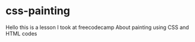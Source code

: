 # css-painting
Hello this is a lesson I took at freecodecamp
About painting using CSS and HTML codes

